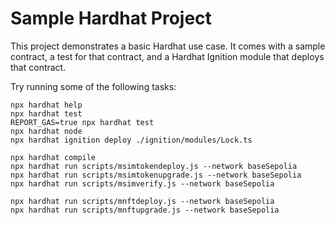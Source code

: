 # Sample Hardhat Project

This project demonstrates a basic Hardhat use case. It comes with a sample contract, a test for that contract, and a Hardhat Ignition module that deploys that contract.

Try running some of the following tasks:

```shell
npx hardhat help
npx hardhat test
REPORT_GAS=true npx hardhat test
npx hardhat node
npx hardhat ignition deploy ./ignition/modules/Lock.ts
```

```shell
npx hardhat compile
npx hardhat run scripts/msimtokendeploy.js --network baseSepolia
npx hardhat run scripts/msimtokenupgrade.js --network baseSepolia
npx hardhat run scripts/msimverify.js --network baseSepolia

npx hardhat run scripts/mnftdeploy.js --network baseSepolia
npx hardhat run scripts/mnftupgrade.js --network baseSepolia


```